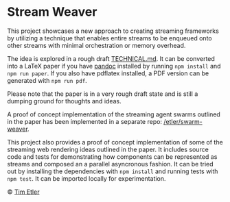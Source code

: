 # Stream Weaver

This project showcases a new approach to creating streaming frameworks by utilizing a technique that enables entire streams to be enqueued onto other streams with minimal orchestration or memory overhead.

The idea is explored in a rough draft [TECHNICAL.md](/TECHNICAL.md). It can be converted into a LaTeX paper if you have [pandoc](https://pandoc.org/) installed by running `npm install` and `npm run paper`. If you also have pdflatex installed, a PDF version can be generated with `npm run pdf`.

Please note that the paper is in a very rough draft state and is still a dumping ground for thoughts and ideas.

A proof of concept implementation of the streaming agent swarms outlined in the paper has been implemented in a separate repo: [/etler/swarm-weaver](https://github.com/etler/swarm-weaver).

This project also provides a proof of concept implementation of some of the streaming web rendering ideas outlined in the paper. It includes source code and tests for demonstrating how components can be represented as streams and composed an a parallel asyncronous fashion. It can be tried out by installing the dependencies with `npm install` and running tests with `npm test`. It can be imported locally for experimentation.

© [Tim Etler][author]

[author]: https://github.com/etler
